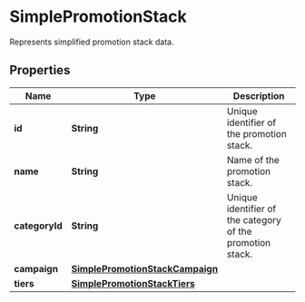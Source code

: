 

# SimplePromotionStack

Represents simplified promotion stack data.

## Properties

| Name | Type | Description |
|------------ | ------------- | ------------- |
|**id** | **String** | Unique identifier of the promotion stack. |
|**name** | **String** | Name of the promotion stack. |
|**categoryId** | **String** | Unique identifier of the category of the promotion stack. |
|**campaign** | [**SimplePromotionStackCampaign**](SimplePromotionStackCampaign.md) |  |
|**tiers** | [**SimplePromotionStackTiers**](SimplePromotionStackTiers.md) |  |



